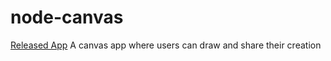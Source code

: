 # node-canvas
[Released App](https://node-canvas-1efb24e2ae42.herokuapp.com/)
A canvas app where users can draw and share their creation
